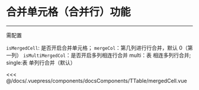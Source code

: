 # 合并单元格（合并行）功能

---

<common-code-format>
  <docsComponents-TTable-mergedCell slot="source"></docsComponents-TTable-mergedCell>
  需配置

`isMergedCell`: 是否开启合并单元格；
`mergeCol`：第几列进行行合并，默认 0（第一列）
`isMultiMergedCol`：是否开启多列相连行合并 multi：表 相连多列行合并; single:表 单列行合并（默认）

<<< @/docs/.vuepress/components/docsComponents/TTable/mergedCell.vue
</common-code-format>

